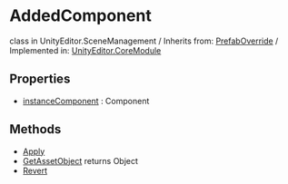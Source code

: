 # AddedComponent
class in UnityEditor.SceneManagement
 / Inherits from: <a href="https://docs.unity3d.com/6000.2/Documentation/ScriptReference/PrefabOverride.html">PrefabOverride</a> / Implemented in: <a href="https://docs.unity3d.com/6000.2/Documentation/ScriptReference/UnityEditor.CoreModule.html">UnityEditor.CoreModule</a>

## Properties
- <a href="https://docs.unity3d.com/6000.2/Documentation/ScriptReference/AddedComponent-instanceComponent.html">instanceComponent</a> : Component

## Methods
- <a href="https://docs.unity3d.com/6000.2/Documentation/ScriptReference/AddedComponent.Apply.html">Apply</a>
- <a href="https://docs.unity3d.com/6000.2/Documentation/ScriptReference/AddedComponent.GetAssetObject.html">GetAssetObject</a> returns Object
- <a href="https://docs.unity3d.com/6000.2/Documentation/ScriptReference/AddedComponent.Revert.html">Revert</a>
